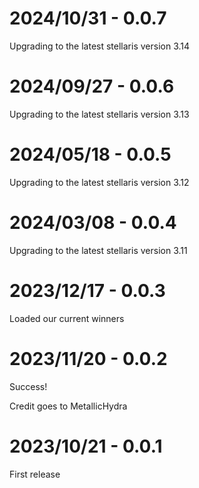 # 2024/10/31 - 0.0.7

Upgrading to the latest stellaris version 3.14

# 2024/09/27 - 0.0.6

Upgrading to the latest stellaris version 3.13

# 2024/05/18 - 0.0.5

Upgrading to the latest stellaris version 3.12

# 2024/03/08 - 0.0.4

Upgrading to the latest stellaris version 3.11

# 2023/12/17 - 0.0.3

Loaded our current winners

# 2023/11/20 - 0.0.2

Success!

Credit goes to MetallicHydra


# 2023/10/21 - 0.0.1

First release